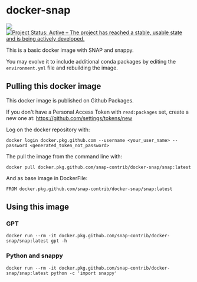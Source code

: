 # docker-snap

![](https://github.com/snap-contrib/docker-snap/workflows/Docker/badge.svg)
[![Project Status: Active – The project has reached a stable, usable state and is being actively developed.](https://www.repostatus.org/badges/latest/active.svg)](https://www.repostatus.org/#active)

This is a basic docker image with SNAP and snappy.

You may evolve it to include additional conda packages by editing the `environment.yml` file and rebuilding the image.

## Pulling this docker image

This docker image is published on Github Packages. 

If you don't have a Personal Access Token with `read:packages` set, create a new one at: https://github.com/settings/tokens/new

Log on the docker repository with:

```console
docker login docker.pkg.github.com --username <your_user_name> --password <generated_token_not_password>
```

The pull the image from the command line with: 

```console
docker pull docker.pkg.github.com/snap-contrib/docker-snap/snap:latest
```

And as base image in DockerFile: 

```
FROM docker.pkg.github.com/snap-contrib/docker-snap/snap:latest
```

## Using this image

### GPT

```
docker run --rm -it docker.pkg.github.com/snap-contrib/docker-snap/snap:latest gpt -h
```

### Python and snappy

```
docker run --rm -it docker.pkg.github.com/snap-contrib/docker-snap/snap:latest python -c 'import snappy'
```
